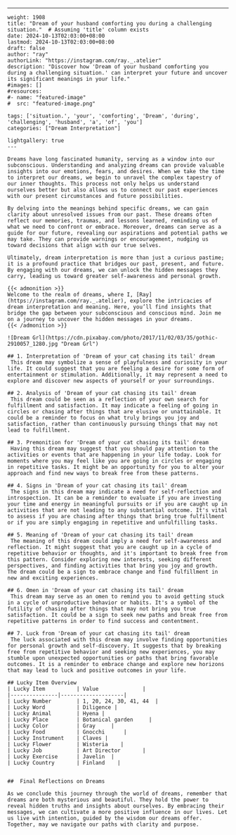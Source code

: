 ---
    weight: 1908
    title: "Dream of your husband comforting you during a challenging situation."  # Assuming 'title' column exists
    date: 2024-10-13T02:03:00+08:00
    lastmod: 2024-10-13T02:03:00+08:00
    draft: false
    author: "ray"
    authorLink: "https://instagram.com/ray._.atelier"
    description: "Discover how 'Dream of your husband comforting you during a challenging situation.' can interpret your future and uncover its significant meanings in your life."
    #images: []
    #resources:
    #- name: "featured-image"
    #  src: "featured-image.png"
    
    tags: ['situation.', 'your', 'comforting', 'Dream', 'during', 'challenging', 'husband', 'a', 'of', 'you']
    categories: ["Dream Interpretation"]
    
    lightgallery: true
    ---
    
    Dreams have long fascinated humanity, serving as a window into our subconscious. Understanding and analyzing dreams can provide valuable insights into our emotions, fears, and desires. When we take the time to interpret our dreams, we begin to unravel the complex tapestry of our inner thoughts. This process not only helps us understand ourselves better but also allows us to connect our past experiences with our present circumstances and future possibilities.
    
    By delving into the meanings behind specific dreams, we can gain clarity about unresolved issues from our past. These dreams often reflect our memories, traumas, and lessons learned, reminding us of what we need to confront or embrace. Moreover, dreams can serve as a guide for our future, revealing our aspirations and potential paths we may take. They can provide warnings or encouragement, nudging us toward decisions that align with our true selves.
    
    Ultimately, dream interpretation is more than just a curious pastime; it is a profound practice that bridges our past, present, and future. By engaging with our dreams, we can unlock the hidden messages they carry, leading us toward greater self-awareness and personal growth.
    
    {{< admonition >}}
    Welcome to the realm of dreams, where I, [Ray](https://instagram.com/ray._.atelier), explore the intricacies of dream interpretation and meaning. Here, you’ll find insights that bridge the gap between your subconscious and conscious mind. Join me on a journey to uncover the hidden messages in your dreams.
    {{< /admonition >}}
    
    ![Dream Grl](https://cdn.pixabay.com/photo/2017/11/02/03/35/gothic-2910057_1280.jpg "Dream Grl")
    
    ## 1. Interpretation of 'Dream of your cat chasing its tail' dream
     This dream may symbolize a sense of playfulness and curiosity in your life. It could suggest that you are feeling a desire for some form of entertainment or stimulation. Additionally, it may represent a need to explore and discover new aspects of yourself or your surroundings.
    
    ## 2. Analysis of 'Dream of your cat chasing its tail' dream
     This dream could be seen as a reflection of your own search for fulfillment and satisfaction. It may indicate a feeling of going in circles or chasing after things that are elusive or unattainable. It could be a reminder to focus on what truly brings you joy and satisfaction, rather than continuously pursuing things that may not lead to fulfillment.
    
    ## 3. Premonition for 'Dream of your cat chasing its tail' dream
     Having this dream may suggest that you should pay attention to the activities or events that are happening in your life today. Look for moments where you may feel like you are going in circles or engaging in repetitive tasks. It might be an opportunity for you to alter your approach and find new ways to break free from these patterns.
    
    ## 4. Signs in 'Dream of your cat chasing its tail' dream
     The signs in this dream may indicate a need for self-reflection and introspection. It can be a reminder to evaluate if you are investing your time and energy in meaningful pursuits or if you are caught up in activities that are not leading to any substantial outcome. It's vital to assess if you are chasing after things that bring true fulfillment or if you are simply engaging in repetitive and unfulfilling tasks.
    
    ## 5. Meaning of 'Dream of your cat chasing its tail' dream
     The meaning of this dream could imply a need for self-awareness and reflection. It might suggest that you are caught up in a cycle of repetitive behavior or thoughts, and it's important to break free from this pattern. Consider exploring new interests, seeking different perspectives, and finding activities that bring you joy and growth. The dream could be a sign to embrace change and find fulfillment in new and exciting experiences.
    
    ## 6. Omen in 'Dream of your cat chasing its tail' dream
     This dream may serve as an omen to remind you to avoid getting stuck in a cycle of unproductive behavior or habits. It's a symbol of the futility of chasing after things that may not bring you true satisfaction. It could be a sign to seek new paths and break free from repetitive patterns in order to find success and contentment.
    
    ## 7. Luck from 'Dream of your cat chasing its tail' dream
     The luck associated with this dream may involve finding opportunities for personal growth and self-discovery. It suggests that by breaking free from repetitive behavior and seeking new experiences, you may stumble upon unexpected opportunities or paths that bring favorable outcomes. It is a reminder to embrace change and explore new horizons that may lead to luck and positive outcomes in your life.
    
    ## Lucky Item Overview
    | Lucky Item          | Value              |
    |---------------|--------------------|
    | Lucky Number        | 1, 20, 24, 30, 41, 44  |
    | Lucky Word          | Diligence |
    | Lucky Animal        | Hyena |
    | Lucky Place         | Botanical garden     |
    | Lucky Color         | Gray     |
    | Lucky Food          | Gnocchi      |
    | Lucky Instrument    | Claves |
    | Lucky Flower        | Wisteria    |
    | Lucky Job           | Art Director       |
    | Lucky Exercise      | Javelin  |
    | Lucky Country       | Finland    |
    
    
    ##  Final Reflections on Dreams
    
    As we conclude this journey through the world of dreams, remember that dreams are both mysterious and beautiful. They hold the power to reveal hidden truths and insights about ourselves. By embracing their messages, we can cultivate a more positive influence in our lives. Let us live with intention, guided by the wisdom our dreams offer. Together, may we navigate our paths with clarity and purpose.
    